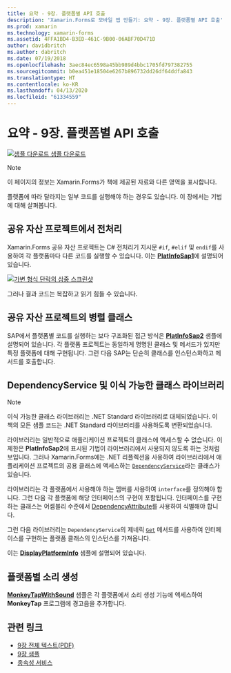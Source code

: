 ```yaml
---
title: 요약 - 9장. 플랫폼별 API 호출
description: 'Xamarin.Forms로 모바일 앱 만들기: 요약 - 9장. 플랫폼별 API 호출'
ms.prod: xamarin
ms.technology: xamarin-forms
ms.assetid: 4FFA1BD4-B3ED-461C-9B00-06ABF70D471D
author: davidbritch
ms.author: dabritch
ms.date: 07/19/2018
ms.openlocfilehash: 3aec84ec6598a45bb989d4bbc1705fd797382755
ms.sourcegitcommit: b0ea451e18504e6267b896732dd26df64ddfa843
ms.translationtype: HT
ms.contentlocale: ko-KR
ms.lasthandoff: 04/13/2020
ms.locfileid: "61334559"
---
```

# <a name="summary-of-chapter-9-platform-specific-api-calls"></a>요약 - 9장. 플랫폼별 API 호출

[![샘플 다운로드](~/media/shared/download.png) 샘플 다운로드](https://github.com/xamarin/xamarin-forms-book-samples/tree/master/Chapter09)

> [!NOTE] 
> 이 페이지의 정보는 Xamarin.Forms가 책에 제공된 자료와 다른 영역을 표시합니다.

플랫폼에 따라 달라지는 일부 코드를 실행해야 하는 경우도 있습니다. 이 장에서는 기법에 대해 살펴봅니다.

## <a name="preprocessing-in-the-shared-asset-project"></a>공유 자산 프로젝트에서 전처리

Xamarin.Forms 공유 자산 프로젝트는 C# 전처리기 지시문 `#if`, `#elif` 및 `endif`를 사용하여 각 플랫폼마다 다른 코드를 실행할 수 있습니다. 이는 [**PlatInfoSap1**](https://github.com/xamarin/xamarin-forms-book-samples/tree/master/Chapter09/PlatInfoSap1)에 설명되어 있습니다.

[![가변 형식 단락의 삼중 스크린샷](images/ch09fg01-small.png "디바이스 모델 및 운영 체제")](images/ch09fg01-large.png#lightbox "디바이스 모델 및 운영 체제")

그러나 결과 코드는 복잡하고 읽기 힘들 수 있습니다.

## <a name="parallel-classes-in-the-shared-asset-project"></a>공유 자산 프로젝트의 병렬 클래스

SAP에서 플랫폼별 코드를 실행하는 보다 구조화된 접근 방식은 [**PlatInfoSap2**](https://github.com/xamarin/xamarin-forms-book-samples/tree/master/Chapter09/PlatInfoSap2) 샘플에 설명되어 있습니다. 각 플랫폼 프로젝트는 동일하게 명명된 클래스 및 메서드가 있지만 특정 플랫폼에 대해 구현됩니다. 그런 다음 SAP는 단순히 클래스를 인스턴스화하고 메서드를 호출합니다.

## <a name="dependencyservice-and-the-portable-class-library"></a>DependencyService 및 이식 가능한 클래스 라이브러리

> [!NOTE] 
> 이식 가능한 클래스 라이브러리는 .NET Standard 라이브러리로 대체되었습니다. 이 책의 모든 샘플 코드는 .NET Standard 라이브러리를 사용하도록 변환되었습니다.

라이브러리는 일반적으로 애플리케이션 프로젝트의 클래스에 액세스할 수 없습니다. 이 제한은 **PlatInfoSap2**에 표시된 기법이 라이브러리에서 사용되지 않도록 하는 것처럼 보입니다. 그러나 Xamarin.Forms에는 .NET 리플렉션을 사용하여 라이브러리에서 애플리케이션 프로젝트의 공용 클래스에 액세스하는 [`DependencyService`](xref:Xamarin.Forms.DependencyService)라는 클래스가 있습니다.

라이브러리는 각 플랫폼에서 사용해야 하는 멤버를 사용하여 `interface`를 정의해야 합니다. 그런 다음 각 플랫폼에 해당 인터페이스의 구현이 포함됩니다. 인터페이스를 구현하는 클래스는 어셈블리 수준에서 [DependencyAttribute](xref:Xamarin.Forms.DependencyAttribute)를 사용하여 식별해야 합니다.

그런 다음 라이브러리는 `DependencyService`의 제네릭 [`Get`](xref:Xamarin.Forms.DependencyService.Get*) 메서드를 사용하여 인터페이스를 구현하는 플랫폼 클래스의 인스턴스를 가져옵니다.

이는 [**DisplayPlatformInfo**](https://github.com/xamarin/xamarin-forms-book-samples/tree/master/Chapter09/DisplayPlatformInfo) 샘플에 설명되어 있습니다.

## <a name="platform-specific-sound-generation"></a>플랫폼별 소리 생성

[**MonkeyTapWithSound**](https://github.com/xamarin/xamarin-forms-book-samples/tree/master/Chapter09/MonkeyTapWithSound) 샘플은 각 플랫폼에서 소리 생성 기능에 액세스하여 **MonkeyTap** 프로그램에 경고음을 추가합니다.

## <a name="related-links"></a>관련 링크

- [9장 전체 텍스트(PDF)](https://download.xamarin.com/developer/xamarin-forms-book/XamarinFormsBook-Ch09-Apr2016.pdf)
- [9장 샘플](https://github.com/xamarin/xamarin-forms-book-samples/tree/master/Chapter09)
- [종속성 서비스](~/xamarin-forms/app-fundamentals/dependency-service/index.md)

